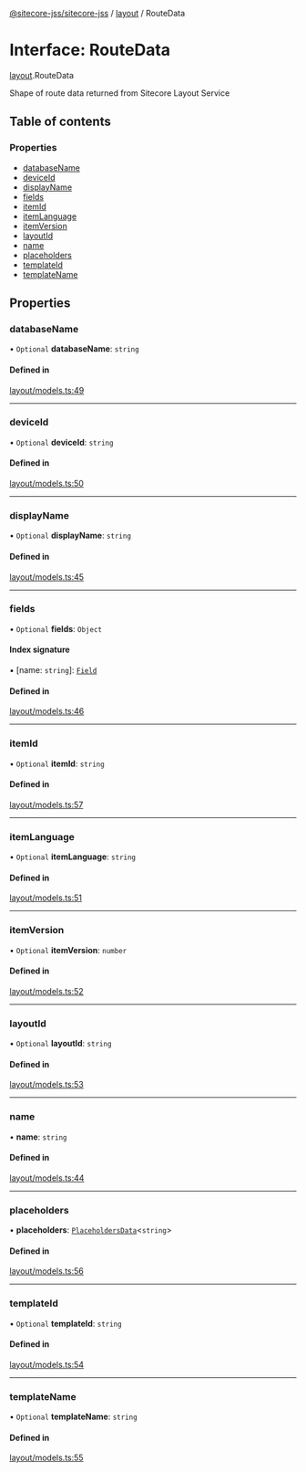 [@sitecore-jss/sitecore-jss](../README.md) / [layout](../modules/layout.md) / RouteData

# Interface: RouteData

[layout](../modules/layout.md).RouteData

Shape of route data returned from Sitecore Layout Service

## Table of contents

### Properties

- [databaseName](layout.RouteData.md#databasename)
- [deviceId](layout.RouteData.md#deviceid)
- [displayName](layout.RouteData.md#displayname)
- [fields](layout.RouteData.md#fields)
- [itemId](layout.RouteData.md#itemid)
- [itemLanguage](layout.RouteData.md#itemlanguage)
- [itemVersion](layout.RouteData.md#itemversion)
- [layoutId](layout.RouteData.md#layoutid)
- [name](layout.RouteData.md#name)
- [placeholders](layout.RouteData.md#placeholders)
- [templateId](layout.RouteData.md#templateid)
- [templateName](layout.RouteData.md#templatename)

## Properties

### databaseName

• `Optional` **databaseName**: `string`

#### Defined in

[layout/models.ts:49](https://github.com/Sitecore/jss/blob/fe629f32/packages/sitecore-jss/src/layout/models.ts#L49)

___

### deviceId

• `Optional` **deviceId**: `string`

#### Defined in

[layout/models.ts:50](https://github.com/Sitecore/jss/blob/fe629f32/packages/sitecore-jss/src/layout/models.ts#L50)

___

### displayName

• `Optional` **displayName**: `string`

#### Defined in

[layout/models.ts:45](https://github.com/Sitecore/jss/blob/fe629f32/packages/sitecore-jss/src/layout/models.ts#L45)

___

### fields

• `Optional` **fields**: `Object`

#### Index signature

▪ [name: `string`]: [`Field`](layout.Field.md)

#### Defined in

[layout/models.ts:46](https://github.com/Sitecore/jss/blob/fe629f32/packages/sitecore-jss/src/layout/models.ts#L46)

___

### itemId

• `Optional` **itemId**: `string`

#### Defined in

[layout/models.ts:57](https://github.com/Sitecore/jss/blob/fe629f32/packages/sitecore-jss/src/layout/models.ts#L57)

___

### itemLanguage

• `Optional` **itemLanguage**: `string`

#### Defined in

[layout/models.ts:51](https://github.com/Sitecore/jss/blob/fe629f32/packages/sitecore-jss/src/layout/models.ts#L51)

___

### itemVersion

• `Optional` **itemVersion**: `number`

#### Defined in

[layout/models.ts:52](https://github.com/Sitecore/jss/blob/fe629f32/packages/sitecore-jss/src/layout/models.ts#L52)

___

### layoutId

• `Optional` **layoutId**: `string`

#### Defined in

[layout/models.ts:53](https://github.com/Sitecore/jss/blob/fe629f32/packages/sitecore-jss/src/layout/models.ts#L53)

___

### name

• **name**: `string`

#### Defined in

[layout/models.ts:44](https://github.com/Sitecore/jss/blob/fe629f32/packages/sitecore-jss/src/layout/models.ts#L44)

___

### placeholders

• **placeholders**: [`PlaceholdersData`](../modules/layout.md#placeholdersdata)<`string`\>

#### Defined in

[layout/models.ts:56](https://github.com/Sitecore/jss/blob/fe629f32/packages/sitecore-jss/src/layout/models.ts#L56)

___

### templateId

• `Optional` **templateId**: `string`

#### Defined in

[layout/models.ts:54](https://github.com/Sitecore/jss/blob/fe629f32/packages/sitecore-jss/src/layout/models.ts#L54)

___

### templateName

• `Optional` **templateName**: `string`

#### Defined in

[layout/models.ts:55](https://github.com/Sitecore/jss/blob/fe629f32/packages/sitecore-jss/src/layout/models.ts#L55)
